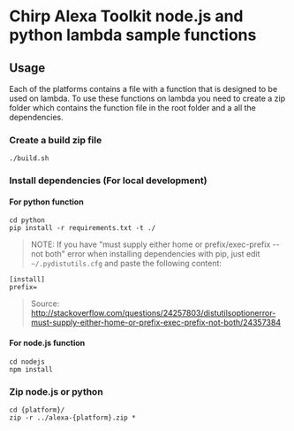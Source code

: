 # Chirp Alexa Toolkit node.js and python lambda sample functions

## Usage
Each of the platforms contains a file with a function that is designed to be used on lambda.
To use these functions on lambda you need to create a zip folder which contains the function file
in the root folder and a all the dependencies.


### Create a build zip file
```
./build.sh
```

### Install dependencies (For local development)
#### For python function
```
cd python
pip install -r requirements.txt -t ./
```

> NOTE: If you have "must supply either home or prefix/exec-prefix -- not both" error when installing dependencies with pip,
> just edit `~/.pydistutils.cfg` and paste the following content:

```
[install]
prefix=
```

> Source: http://stackoverflow.com/questions/24257803/distutilsoptionerror-must-supply-either-home-or-prefix-exec-prefix-not-both/24357384


#### For node.js function

```
cd nodejs
npm install
```

### Zip node.js or python

```
cd {platform}/
zip -r ../alexa-{platform}.zip *
```
